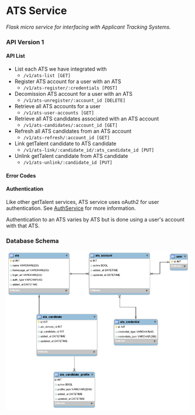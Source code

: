 # ATS Service
*Flask micro service for interfacing with Applicant Tracking Systems.*

### API Version 1

#### API List

- List each ATS we have integrated with
    + `/v1/ats-list [GET]`
- Register ATS account for a user with an ATS
    + `/v1/ats-register/:credentials [POST]`
- Decomission ATS account for a user with an ATS
    + `/v1/ats-unregister/:account_id [DELETE]`
- Retrieve all ATS accounts for a user
    + `/v1/ats-user-accounts [GET]`
- Retrieve all ATS candidates associated with an ATS account
    + `/v1/ats-candidates/:account_id [GET]`
- Refresh all ATS candidates from an ATS account
    + `/v1/ats-refresh/:account_id [GET]`
- Link getTalent candidate to ATS candidate
    + `/v1/ats-link/:candidate_id/:ats_candidate_id [PUT]`
- Unlink getTalent candidate from ATS candidate
    + `/v1/ats-unlink/:candidate_id [PUT]`

#### Error Codes

#### Authentication

Like other getTalent services, ATS service uses oAuth2 for user authentication. See [AuthService](https://github.com/gettalent/talent-flask-services/blob/master/auth_service/README.md) for more information.

Authentication to an ATS varies by ATS but is done using a user's account with that ATS.

### Database Schema

![Image Missing](ATS_erd.png?raw=true "Database Schema")
